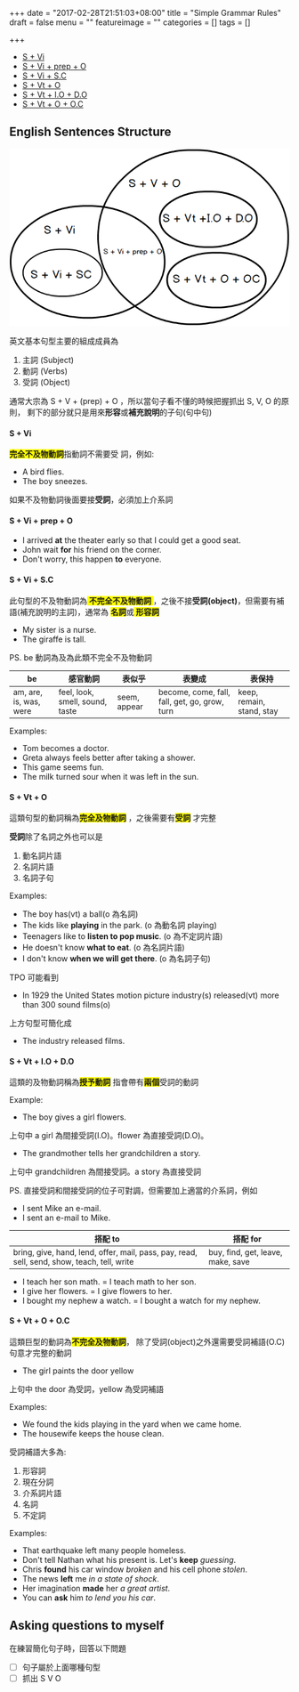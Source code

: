+++
date = "2017-02-28T21:51:03+08:00"
title = "Simple Grammar Rules"
draft = false
menu = ""
featureimage = ""
categories = []
tags = []

+++

<!--more-->

- [S + Vi](#s-vi)
- [S + Vi + prep + O](#s-vi-prep-o)
- [S + Vi + S.C](#s-vi-s-c)
- [S + Vt + O](#s-vt-o)
- [S + Vt + I.O + D.O](#s-vt-i-o-d-o)
- [S + Vt + O + O.C](#s-vt-o-o-c)

## English Sentences Structure

![Sentences Structure](/img/sentences_category.png)


英文基本句型主要的組成成員為

1. 主詞 (Subject)
2. 動詞 (Verbs)
3. 受詞 (Object)

通常大宗為 S + V + (prep) + O ，所以當句子看不懂的時候把握抓出 S, V, O 的原則，
剩下的部分就只是用來**形容**或**補充說明**的子句(句中句)

#### S + Vi

<strong style="background-color: yellow;">完全不及物動詞</strong>指動詞不需要受
詞，例如:

* A bird flies.
* The boy sneezes.

如果不及物動詞後面要接**受詞**，必須加上介系詞

#### S + Vi + prep + O

* I arrived **at** the theater early so that I could get a good seat.
* John wait **for** his friend on the corner.
* Don't worry, this happen **to** everyone.


#### S + Vi + S.C

此句型的不及物動詞為<strong style="background-color: yellow;"> 不完全不及物動詞
</strong>，之後不接**受詞(object)**，但需要有補語(補充說明的主詞)，通常為
<strong style="background-color: yellow;">名詞</strong>或<strong style="background-color: yellow;">
形容詞</strong>

* My sister is a nurse.
* The giraffe is tall.

PS. be 動詞為及為此類不完全不及物動詞


| be                      | 感官動詞                        | 表似乎       | 表變成 | 表保持 |
| ----------------------- | ------------------------------- | ------------ | ------ | ------ |
| am, are, is, was, were  | feel, look, smell, sound, taste | seem, appear | become, come, fall, fall, get, go, grow, turn| keep, remain, stand, stay |

Examples: 

* Tom becomes a doctor.
* Greta always feels better after taking a shower.
* This game seems fun.
* The milk turned sour when it was left in the sun.

#### S + Vt + O

這類句型的動詞稱為<strong style="background-color: yellow;">完全及物動詞</strong>
，之後需要有<strong style="background-color: yellow;">受詞</strong> 才完整

**受詞**除了名詞之外也可以是

1. 動名詞片語
2. 名詞片語
3. 名詞子句

Examples:

* The boy has(vt) a ball(o 為名詞) 
* The kids like **playing** in the park. (o 為動名詞 playing)
* Teenagers like to **listen to pop music**. (o 為不定詞片語)
* He doesn't know **what to eat**. (o 為名詞片語)
* I don't know **when we will get there**. (o 為名詞子句)

TPO 可能看到

* In 1929 the United States motion picture industry(s) released(vt) more than 300 sound films(o)

上方句型可簡化成

* The industry released films.

#### S + Vt + I.O + D.O

這類的及物動詞稱為<strong style="background-color: yellow;">授予動詞</strong>
指會帶有<strong style="background-color: yellow;">兩個</strong>受詞的動詞

Example:

* The boy gives a girl flowers.

上句中 a girl 為間接受詞(I.O)。flower 為直接受詞(D.O)。

* The grandmother tells her grandchildren a story.

上句中 grandchildren 為間接受詞。a story 為直接受詞


PS. 直接受詞和間接受詞的位子可對調，但需要加上適當的介系詞，例如

* I sent Mike an e-mail. 
* I sent an e-mail to Mike.

| 搭配 to | 搭配 for |
| ------- | -------- |
| bring, give, hand, lend, offer, mail, pass, pay, read, sell, send, show, teach, tell, write | buy, find, get, leave, make, save |

* I teach her son math. = I teach math to her son.
* I give her flowers. = I give flowers to her.
* I bought my nephew a watch. = I bought a watch for my nephew.

#### S + Vt + O + O.C

這類巨型的動詞為<strong style="background-color: yellow;">不完全及物動詞</strong>，
除了受詞(object)之外還需要受詞補語(O.C)句意才完整的動詞

* The girl paints the door yellow

上句中 the door 為受詞，yellow 為受詞補語

Examples:

* We found the kids playing in the yard when we came home.
* The housewife keeps the house clean.

受詞補語大多為:

1. 形容詞
2. 現在分詞
3. 介系詞片語
4. 名詞
5. 不定詞

Examples:

* That earthquake left many people homeless.
* Don't tell Nathan what his present is. Let's **keep** _guessing_.
* Chris **found** his car window _broken_ and his cell phone _stolen_.
* The news **left** me *in a state of shock*.
* Her imagination **made** her *a great artist*.
* You can **ask** him *to lend you his car*.

## Asking questions to myself

在練習簡化句子時，回答以下問題

- [ ] 句子屬於上面哪種句型
- [ ] 抓出 S V O

